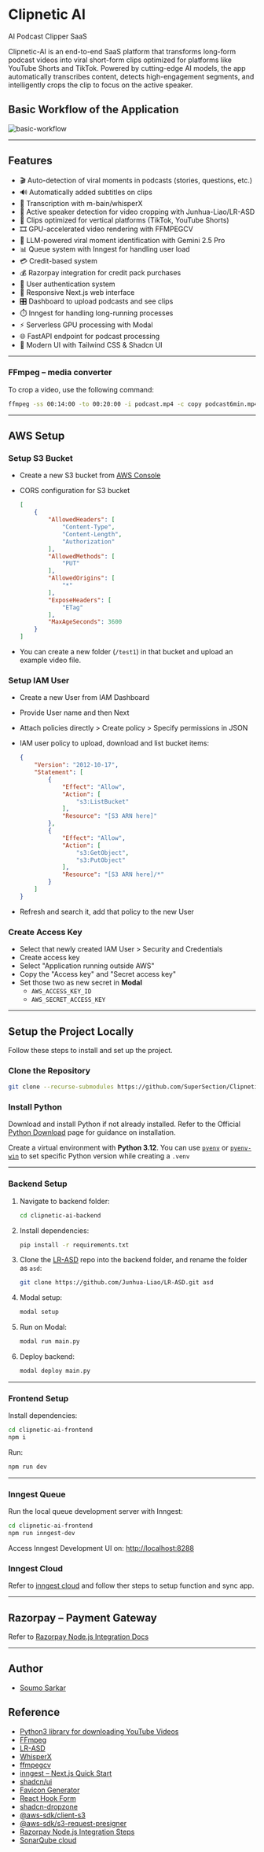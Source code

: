 # Clipnetic AI

AI Podcast Clipper SaaS

Clipnetic-AI is an end-to-end SaaS platform that transforms long-form podcast videos into viral short-form clips optimized for platforms like YouTube Shorts and TikTok. Powered by cutting-edge AI models, the app automatically transcribes content, detects high-engagement segments, and intelligently crops the clip to focus on the active speaker.

## Basic Workflow of the Application

![basic-workflow](./diagram/basic-flow.png)

---

## Features

- 🎬 Auto-detection of viral moments in podcasts (stories, questions, etc.)
- 🔊 Automatically added subtitles on clips
- 📝 Transcription with m-bain/whisperX
- 🎯 Active speaker detection for video cropping with Junhua-Liao/LR-ASD
- 📱 Clips optimized for vertical platforms (TikTok, YouTube Shorts)
- 🎞️ GPU-accelerated video rendering with FFMPEGCV
- 🧠 LLM-powered viral moment identification with Gemini 2.5 Pro
- 📊 Queue system with Inngest for handling user load
- 💳 Credit-based system
- 💰 Razorpay integration for credit pack purchases
- 👤 User authentication system
- 📱 Responsive Next.js web interface
- 🎛️ Dashboard to upload podcasts and see clips
- ⏱️ Inngest for handling long-running processes
- ⚡ Serverless GPU processing with Modal
- 🌐 FastAPI endpoint for podcast processing
- 🎨 Modern UI with Tailwind CSS & Shadcn UI

---

### FFmpeg – media converter

To crop a video, use the following command:

```bash
ffmpeg -ss 00:14:00 -to 00:20:00 -i podcast.mp4 -c copy podcast6min.mp4
```

---

## AWS Setup

### Setup S3 Bucket

- Create a new S3 bucket from [AWS Console](https://console.aws.amazon.com/)

- CORS configuration for S3 bucket

    ```json
    [
        {
            "AllowedHeaders": [
                "Content-Type",
                "Content-Length",
                "Authorization"
            ],
            "AllowedMethods": [
                "PUT"
            ],
            "AllowedOrigins": [
                "*"
            ],
            "ExposeHeaders": [
                "ETag"
            ],
            "MaxAgeSeconds": 3600
        }
    ]
    ```

- You can create a new folder (`/test1`) in that bucket and upload an example video file.

### Setup IAM User

- Create a new User from IAM Dashboard

- Provide User name and then Next

- Attach policies directly > Create policy > Specify permissions in JSON

- IAM user policy to upload, download and list bucket items:

    ```json
    {
        "Version": "2012-10-17",
        "Statement": [
            {
                "Effect": "Allow",
                "Action": [
                    "s3:ListBucket"
                ],
                "Resource": "[S3 ARN here]"
            },
            {
                "Effect": "Allow",
                "Action": [
                    "s3:GetObject",
                    "s3:PutObject"
                ],
                "Resource": "[S3 ARN here]/*"
            }
        ]
    }
    ```

- Refresh and search it, add that policy to the new User

### Create Access Key

- Select that newly created IAM User > Security and Credentials
- Create access key
- Select "Application running outside AWS"
- Copy the "Access key" and "Secret access key"
- Set those two as new secret in **Modal**
  - `AWS_ACCESS_KEY_ID`
  - `AWS_SECRET_ACCESS_KEY`

---

## Setup the Project Locally

Follow these steps to install and set up the project.

### Clone the Repository

```bash
git clone --recurse-submodules https://github.com/SuperSection/Clipnetic-AI.git
```

### Install Python

Download and install Python if not already installed. Refer to the Official [Python Download](https://www.python.org/downloads/) page for guidance on installation.

Create a virtual environment with **Python 3.12**. You can use [`pyenv`](https://github.com/pyenv/pyenv) or [`pyenv-win`](https://github.com/pyenv-win/pyenv-win) to set specific Python version while creating a `.venv`

---

### Backend Setup

1. Navigate to backend folder:

    ```bash
    cd clipnetic-ai-backend
    ```

2. Install dependencies:

    ```bash
    pip install -r requirements.txt
    ```

3. Clone the [LR-ASD](https://github.com/Junhua-Liao/LR-ASD) repo into the backend folder, and rename the folder as `asd`:

    ```bash
    git clone https://github.com/Junhua-Liao/LR-ASD.git asd
    ```

4. Modal setup:

    ```bash
    modal setup
    ```

5. Run on Modal:

    ```bash
    modal run main.py
    ```

6. Deploy backend:

    ```bash
    modal deploy main.py
    ```

---

### Frontend Setup

Install dependencies:

```bash
cd clipnetic-ai-frontend
npm i
```

Run:

```bash
npm run dev
```

---

### Inngest Queue

Run the local queue development server with Inngest:

```bash
cd clipnetic-ai-frontend
npm run inngest-dev
```

Access Inngest Development UI on: <http://localhost:8288>

### Inngest Cloud

Refer to [inngest cloud](https://app.inngest.com/) and follow ther steps to setup function and sync app.

---

## Razorpay – Payment Gateway

Refer to [Razorpay Node.js Integration Docs](https://razorpay.com/docs/payments/server-integration/nodejs/)

---

## Author

- [Soumo Sarkar](https://www.linkedin.com/in/soumo-sarkar/)

## Reference

- [Python3 library for downloading YouTube Videos](https://github.com/JuanBindez/pytubefix)
- [FFmpeg](https://ffmpeg.org/download.html)
- [LR-ASD](https://github.com/Junhua-Liao/LR-ASD)
- [WhisperX](https://github.com/m-bain/whisperX)
- [ffmpegcv](https://github.com/chenxinfeng4/ffmpegcv)
- [inngest – Next.js Quick Start](https://www.inngest.com/docs/getting-started/nextjs-quick-start)
- [shadcn/ui](https://ui.shadcn.com/)
- [Favicon Generator](https://favicon.io/)
- [React Hook Form](https://react-hook-form.com/get-started)
- [shadcn-dropzone](https://github.com/diragb/shadcn-dropzone)
- [@aws-sdk/client-s3](https://www.npmjs.com/package/@aws-sdk/client-s3)
- [@aws-sdk/s3-request-presigner](https://www.npmjs.com/package/@aws-sdk/s3-request-presigner)
- [Razorpay Node.js Integration Steps](https://razorpay.com/docs/payments/server-integration/nodejs/integration-steps/#integrate-with-razorpay-payment-gateway)
- [SonarQube cloud](https://sonarcloud.io)
